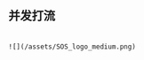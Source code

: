 ## 并发打流







                                                                                                ![](/assets/SOS_logo_medium.png)

